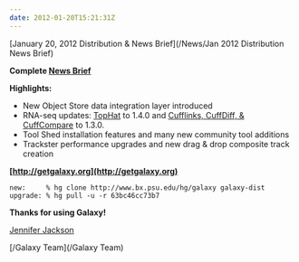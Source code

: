 ```yaml
---
date: 2012-01-20T15:21:31Z
---
```

<div class='newsItemHeader'>[January 20, 2012 Distribution & News Brief](/News/Jan 2012 Distribution News Brief)</div>

**Complete [News Brief](/src/archive/dev-news-briefs/2012-01-20/index.md)**

**Highlights:**

* New Object Store data integration layer introduced
* RNA-seq updates: [TopHat](http://tophat.cbcb.umd.edu/) to 1.4.0 and [Cufflinks, CuffDiff, & CuffCompare](http://cufflinks.cbcb.umd.edu) to 1.3.0.
* Tool Shed installation features and many new community tool additions
* Trackster performance upgrades and new drag & drop composite track creation 

**[http://getgalaxy.org](http://getgalaxy.org)**
```
new:     % hg clone http://www.bx.psu.edu/hg/galaxy galaxy-dist
upgrade: % hg pull -u -r 63bc46cc73b7
```



**Thanks for using Galaxy!**

[Jennifer Jackson](/src/people/jennifer-jackson/index.md)

[/Galaxy Team](/Galaxy Team)


